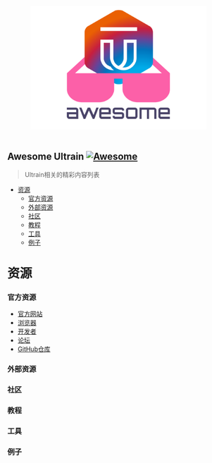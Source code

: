 <p align="center">
  <br>
  <img width="400" src="./logo.svg" alt="logo of vue-awesome repository">
  <br>
  <br>
</p>

## Awesome Ultrain [![Awesome](https://cdn.rawgit.com/sindresorhus/awesome/d7305f38d29fed78fa85652e3a63e154dd8e8829/media/badge.svg)](https://github.com/sindresorhus/awesome)

> Ultrain相关的精彩内容列表

- [资源](#资源)
    - [官方资源](#官方资源)
    - [外部资源](#外部资源)
    - [社区](#社区)
    - [教程](#教程)
    - [工具](#工具)
    - [例子](#例子)
    
    
    
# 资源


### 官方资源

- [官方网站](https://ultrain.io)
- [浏览器](https://explorer.ultrain.io)
- [开发者](https://developer.ultrain.io)
- [论坛](https://bbs.ultrain.io)
- [GitHub仓库](https://github.com/ultrain-os)

### 外部资源

### 社区

### 教程

### 工具

### 例子